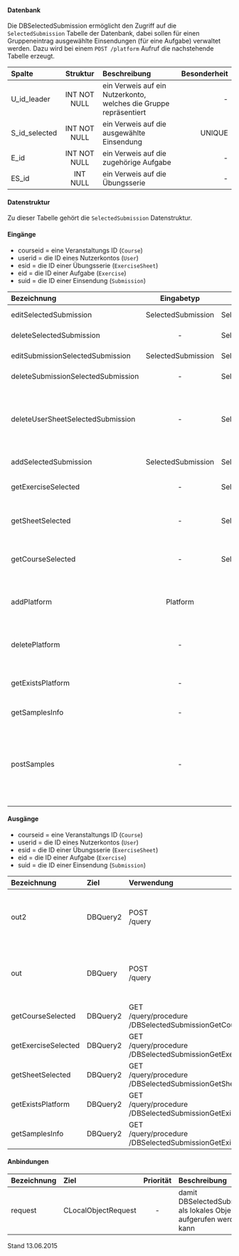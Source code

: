 <!--
 * @file de.md
 *
 * @author Till Uhlig <till.uhlig@student.uni-halle.de>
 * @date 2015
-->

#### Datenbank
Die DBSelectedSubmission ermöglicht den Zugriff auf die `SelectedSubmission` Tabelle der Datenbank, dabei sollen
für einen Gruppeneintrag ausgewählte Einsendungen (für eine Aufgabe) verwaltet werden.
Dazu wird bei einem `POST /platform` Aufruf die nachstehende Tabelle erzeugt.

| Spalte        | Struktur  | Beschreibung | Besonderheit |
| :------       |:---------:| :------------| -----------: |
|U_id_leader|INT NOT NULL| ein Verweis auf ein Nutzerkonto, welches die Gruppe repräsentiert |-|
|S_id_selected|INT NOT NULL| ein Verweis auf die ausgewählte Einsendung |UNIQUE|
|E_id|INT NOT NULL| ein Verweis auf die zugehörige Aufgabe |-|
|ES_id|INT NULL| ein Verweis auf die Übungsserie |-|

#### Datenstruktur
Zu dieser Tabelle gehört die `SelectedSubmission` Datenstruktur.

#### Eingänge
- courseid = eine Veranstaltungs ID (`Course`)
- userid = die ID eines Nutzerkontos (`User`)
- esid = die ID einer Übungsserie (`ExerciseSheet`)
- eid = die ID einer Aufgabe (`Exercise`)
- suid = die ID einer Einsendung (`Submission`)

| Bezeichnung  | Eingabetyp  | Ausgabetyp | Befehl | Beschreibung |
| :----------- |:-----------:| :---------:| :----- | :----------- |
|editSelectedSubmission|SelectedSubmission|SelectedSubmission|PUT<br>/selectedsubmission/leader/:userid/exercise/:eid| editiert einen Auswahleintrag |
|deleteSelectedSubmission|-|SelectedSubmission|DELETE<br>/selectedsubmission/leader/:userid/exercise/:eid| entfernt eine Auswahl |
|editSubmissionSelectedSubmission|SelectedSubmission|SelectedSubmission|PUT<br>/selectedsubmission/submission/:suid| editiert einen Auswahleintrag |
|deleteSubmissionSelectedSubmission|-|SelectedSubmission|DELETE<br>/selectedsubmission/submission/:suid| entfernt eine Auswahl |
|deleteUserSheetSelectedSubmission|-|SelectedSubmission|DELETE<br>/selectedsubmission/user/:userid/exercisesheet/:esid| entfernt alle Auswahleinträge der Einsendungen eines Nutzers für eine Veranstaltung |
|addSelectedSubmission|SelectedSubmission|SelectedSubmission|POST<br>/selectedsubmission| fügt eine neue Auswahl ein |
|getExerciseSelected|-|SelectedSubmission|GET<br>/selectedsubmission/exercise/:eid| liefert alle Auswahleinträge einer Aufgabe |
|getSheetSelected|-|SelectedSubmission|GET<br>/selectedsubmission/exercisesheet/:esid| liefert alle Auswahleinträge einer Übungsserie |
|getCourseSelected|-|SelectedSubmission|GET<br>/selectedsubmission/course/:courseid| liefert alle Auswahleinträge einer Veranstaltung |
|addPlatform|Platform|Platform|POST<br>/platform|installiert dies zugehörige Tabelle und die Prozeduren für diese Plattform|
|deletePlatform|-|Platform|DELETE<br>/platform|entfernt die Tabelle und Prozeduren aus der Plattform|
|getExistsPlatform|-|Platform|GET<br>/link/exists/platform| prüft, ob die Tabelle und die Prozeduren existieren |
|getSamplesInfo|-|-|GET<br>/samples| ??? |
|postSamples|-|Query|POST<br>/samples/course/:courseAmount<br>/user/:userAmount| erzeugt Zufallsdaten (courseAmount = Anzahl der Veranstaltungen, userAmount = Anzahl der Nutzer), anhand der Vorgabe |

#### Ausgänge
- courseid = eine Veranstaltungs ID (`Course`)
- userid = die ID eines Nutzerkontos (`User`)
- esid = die ID einer Übungsserie (`ExerciseSheet`)
- eid = die ID einer Aufgabe (`Exercise`)
- suid = die ID einer Einsendung (`Submission`)

| Bezeichnung  | Ziel  | Verwendung | Beschreibung |
| :----------- |:----- | :--------- | :----------- |
|out2|DBQuery2|POST<br>/query| wird für EDIT, DELETE<br>und POST<br>SQL-Templates verwendet |
|out|DBQuery|POST<br>/query| wird für EDIT, DELETE<br>und POST<br>SQL-Templates verwendet |
|getCourseSelected|DBQuery2|GET<br>/query/procedure<br>/DBSelectedSubmissionGetCourseSelected/:courseid| Prozeduraufruf |
|getExerciseSelected|DBQuery2|GET<br>/query/procedure<br>/DBSelectedSubmissionGetExerciseSelected/:eid| Prozeduraufruf |
|getSheetSelected|DBQuery2|GET<br>/query/procedure<br>/DBSelectedSubmissionGetSheetSelected/:esid| Prozeduraufruf |
|getExistsPlatform|DBQuery2|GET<br>/query/procedure<br>/DBSelectedSubmissionGetExistsPlatform| Prozeduraufruf |
|getSamplesInfo|DBQuery2|GET<br>/query/procedure<br>/DBSelectedSubmissionGetExistsPlatform| Prozeduraufruf |

#### Anbindungen
| Bezeichnung  | Ziel  | Priorität | Beschreibung |
| :----------- |:----- | :--------:| :------------|
|request|CLocalObjectRequest|-| damit DBSelectedSubmission als lokales Objekt aufgerufen werden kann |

Stand 13.06.2015